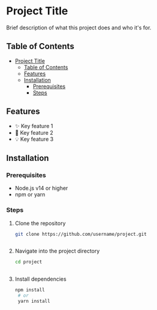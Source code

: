# Project Title

Brief description of what this project does and who it's for.

## Table of Contents
- [Project Title](#project-title)
  - [Table of Contents](#table-of-contents)
  - [Features](#features)
  - [Installation](#installation)
    - [Prerequisites](#prerequisites)
    - [Steps](#steps)

## Features
- ✨ Key feature 1
- 🚀 Key feature 2
- 💡 Key feature 3

## Installation

### Prerequisites
- Node.js v14 or higher
- npm or yarn

### Steps
1. Clone the repository  
   ```bash
   git clone https://github.com/username/project.git  
  
2. Navigate into the project directory
   ```bash
   cd project
  
3. Install dependencies
   ```bash
   npm install
    # or
    yarn install